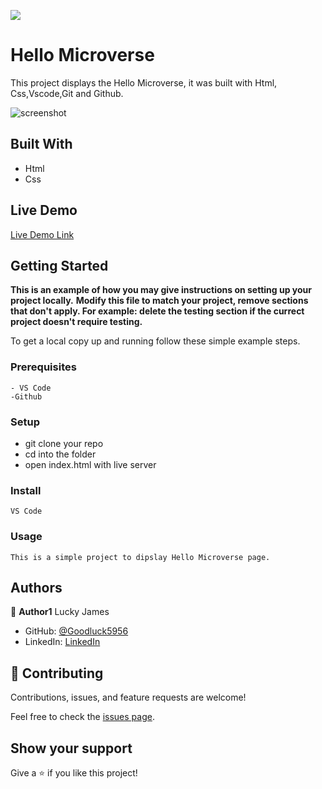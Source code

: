 ![](https://img.shields.io/badge/Microverse-blueviolet)

# Hello Microverse


This project displays the Hello Microverse, it was built with Html, Css,Vscode,Git and Github. 

![screenshot](./images/screenshot2.png)


## Built With

- Html
- Css

## Live Demo

[Live Demo Link](https://goodluck5956.github.io/Hello-World/)

## Getting Started

**This is an example of how you may give instructions on setting up your project locally.**
**Modify this file to match your project, remove sections that don't apply. For example: delete the testing section if the currect project doesn't require testing.**


To get a local copy up and running follow these simple example steps.

### Prerequisites
    - VS Code
    -Github

### Setup
   - git clone your repo
   - cd into the folder
   - open index.html with live server

### Install
    VS Code

### Usage
    This is a simple project to dipslay Hello Microverse page.


## Authors

👤 **Author1**
Lucky James

- GitHub: [@Goodluck5956](https://github.com/Goodluck5956)
- LinkedIn: [LinkedIn](https://www.linkedin.com/in/lucky-james-osuagwu-a8677b171)


## 🤝 Contributing

Contributions, issues, and feature requests are welcome!

Feel free to check the [issues page](https://github.com/Goodluck5956/Hello-World/issues).

## Show your support

Give a ⭐ if you like this project!
